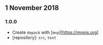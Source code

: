 ## 1 November 2018

### 1.0.0

- Create `depack` with [`mnp`][https://mnpjs.org]
- [repository]: `src`, `test`
